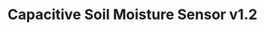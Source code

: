 ---
title: Capacitive Soil Moisture Sensor v1.2
type: Hardware
desc: Capacitive Soil Moisture Sensor v1.2 
color: "#F8C471"
tags:
    - Sensor
    - Agriculture
    - Moisture
---